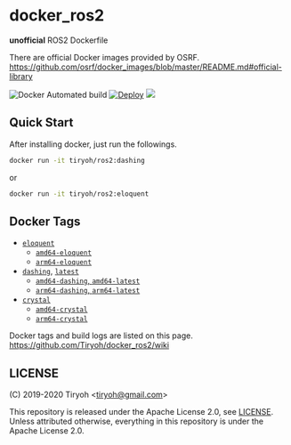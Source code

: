# docker_ros2

__unofficial__ ROS2 Dockerfile

There are official Docker images provided by OSRF.  
https://github.com/osrf/docker_images/blob/master/README.md#official-library

![Docker Automated build](https://img.shields.io/docker/automated/tiryoh/ros2)
[![Deploy](https://github.com/Tiryoh/docker_ros2/workflows/Deploy/badge.svg?branch=master)](https://github.com/Tiryoh/docker_ros2/actions?query=workflow%3ADeploy+branch%3Amaster)
[![](https://img.shields.io/docker/pulls/tiryoh/ros2.svg)](https://hub.docker.com/r/tiryoh/ros2)

## Quick Start

After installing docker, just run the followings.

```sh
docker run -it tiryoh/ros2:dashing
```

or

```sh
docker run -it tiryoh/ros2:eloquent
```

## Docker Tags

* [`eloquent`](https://hub.docker.com/r/tiryoh/ros2/tags?page=1&name=eloquent)
  * [`amd64-eloquent`](https://github.com/Tiryoh/docker_ros2/blob/master/ubuntu/bionic/amd64/eloquent/Dockerfile)
  * [`arm64-eloquent`](https://github.com/Tiryoh/docker_ros2/blob/master/ubuntu/bionic/arm64/eloquent/Dockerfile)
* [`dashing`](https://hub.docker.com/r/tiryoh/ros2/tags?page=1&name=dashing), [`latest`](https://hub.docker.com/r/tiryoh/ros2/tags?page=1&name=latest)
  * [`amd64-dashing`, `amd64-latest`](https://github.com/Tiryoh/docker_ros2/blob/master/ubuntu/bionic/amd64/dashing/Dockerfile)
  * [`arm64-dashing`, `arm64-latest`](https://github.com/Tiryoh/docker_ros2/blob/master/ubuntu/bionic/arm64/dashing/Dockerfile)
* [`crystal`](https://hub.docker.com/r/tiryoh/ros2/tags?page=1&name=crystal)
  * [`amd64-crystal`](https://github.com/Tiryoh/docker_ros2/blob/master/ubuntu/bionic/amd64/crystal/Dockerfile)
  * [`arm64-crystal`](https://github.com/Tiryoh/docker_ros2/blob/master/ubuntu/bionic/arm64/crystal/Dockerfile)

Docker tags and build logs are listed on this page.  
https://github.com/Tiryoh/docker_ros2/wiki

## LICENSE

(C) 2019-2020 Tiryoh \<tiryoh@gmail.com\>

This repository is released under the Apache License 2.0, see [LICENSE](./LICENSE).  
Unless attributed otherwise, everything in this repository is under the Apache License 2.0.
